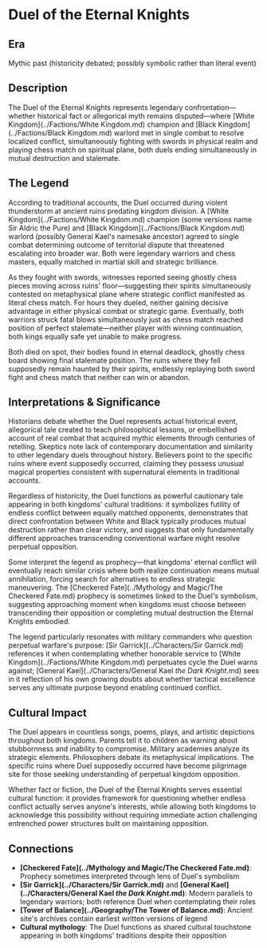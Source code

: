 <!-- Expanded by AI: 2025-10-13 -->

# Duel of the Eternal Knights

## Era
Mythic past (historicity debated; possibly symbolic rather than literal event)

## Description

The Duel of the Eternal Knights represents legendary confrontation—whether historical fact or allegorical myth remains disputed—where [White Kingdom](../Factions/White Kingdom.md) champion and [Black Kingdom](../Factions/Black Kingdom.md) warlord met in single combat to resolve localized conflict, simultaneously fighting with swords in physical realm and playing chess match on spiritual plane, both duels ending simultaneously in mutual destruction and stalemate.

## The Legend

According to traditional accounts, the Duel occurred during violent thunderstorm at ancient ruins predating kingdom division. A [White Kingdom](../Factions/White Kingdom.md) champion (some versions name Sir Aldric the Pure) and [Black Kingdom](../Factions/Black Kingdom.md) warlord (possibly General Kael's namesake ancestor) agreed to single combat determining outcome of territorial dispute that threatened escalating into broader war. Both were legendary warriors and chess masters, equally matched in martial skill and strategic brilliance.

As they fought with swords, witnesses reported seeing ghostly chess pieces moving across ruins' floor—suggesting their spirits simultaneously contested on metaphysical plane where strategic conflict manifested as literal chess match. For hours they dueled, neither gaining decisive advantage in either physical combat or strategic game. Eventually, both warriors struck fatal blows simultaneously just as chess match reached position of perfect stalemate—neither player with winning continuation, both kings equally safe yet unable to make progress.

Both died on spot, their bodies found in eternal deadlock, ghostly chess board showing final stalemate position. The ruins where they fell supposedly remain haunted by their spirits, endlessly replaying both sword fight and chess match that neither can win or abandon.

## Interpretations & Significance

Historians debate whether the Duel represents actual historical event, allegorical tale created to teach philosophical lessons, or embellished account of real combat that acquired mythic elements through centuries of retelling. Skeptics note lack of contemporary documentation and similarity to other legendary duels throughout history. Believers point to the specific ruins where event supposedly occurred, claiming they possess unusual magical properties consistent with supernatural elements in traditional accounts.

Regardless of historicity, the Duel functions as powerful cautionary tale appearing in both kingdoms' cultural traditions: it symbolizes futility of endless conflict between equally matched opponents, demonstrates that direct confrontation between White and Black typically produces mutual destruction rather than clear victory, and suggests that only fundamentally different approaches transcending conventional warfare might resolve perpetual opposition.

Some interpret the legend as prophecy—that kingdoms' eternal conflict will eventually reach similar crisis where both realize continuation means mutual annihilation, forcing search for alternatives to endless strategic maneuvering. The [Checkered Fate](../Mythology and Magic/The Checkered Fate.md) prophecy is sometimes linked to the Duel's symbolism, suggesting approaching moment when kingdoms must choose between transcending their opposition or completing mutual destruction the Eternal Knights embodied.

The legend particularly resonates with military commanders who question perpetual warfare's purpose: [Sir Garrick](../Characters/Sir Garrick.md) references it when contemplating whether honorable service to [White Kingdom](../Factions/White Kingdom.md) perpetuates cycle the Duel warns against; [General Kael](../Characters/General Kael _the Dark Knight_.md) sees in it reflection of his own growing doubts about whether tactical excellence serves any ultimate purpose beyond enabling continued conflict.

## Cultural Impact

The Duel appears in countless songs, poems, plays, and artistic depictions throughout both kingdoms. Parents tell it to children as warning about stubbornness and inability to compromise. Military academies analyze its strategic elements. Philosophers debate its metaphysical implications. The specific ruins where Duel supposedly occurred have become pilgrimage site for those seeking understanding of perpetual kingdom opposition.

Whether fact or fiction, the Duel of the Eternal Knights serves essential cultural function: it provides framework for questioning whether endless conflict actually serves anyone's interests, while allowing both kingdoms to acknowledge this possibility without requiring immediate action challenging entrenched power structures built on maintaining opposition.

## Connections

- **[Checkered Fate](../Mythology and Magic/The Checkered Fate.md)**: Prophecy sometimes interpreted through lens of Duel's symbolism
- **[Sir Garrick](../Characters/Sir Garrick.md)** and **[General Kael](../Characters/General Kael _the Dark Knight_.md)**: Modern parallels to legendary warriors; both reference Duel when contemplating their roles
- **[Tower of Balance](../Geography/The Tower of Balance.md)**: Ancient site's archives contain earliest written versions of legend
- **Cultural mythology**: The Duel functions as shared cultural touchstone appearing in both kingdoms' traditions despite their opposition
